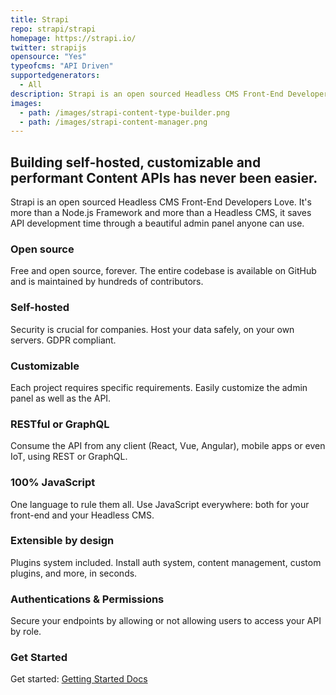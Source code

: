 ```yaml
---
title: Strapi
repo: strapi/strapi
homepage: https://strapi.io/
twitter: strapijs
opensource: "Yes"
typeofcms: "API Driven"
supportedgenerators:
  - All
description: Strapi is an open sourced Headless CMS Front-End Developers Love. It's more than a Node.js Framework and more than a Headless CMS, it saves API development time through a beautiful admin panel anyone can use.
images:
  - path: /images/strapi-content-type-builder.png
  - path: /images/strapi-content-manager.png
---
```

## Building self-hosted, customizable and performant Content APIs has never been easier.

Strapi is an open sourced Headless CMS Front-End Developers Love. It's more than a Node.js Framework and more than a Headless CMS, it saves API development time through a beautiful admin panel anyone can use.

### Open source

Free and open source, forever. The entire codebase is available on GitHub and is maintained by hundreds of contributors.

### Self-hosted

Security is crucial for companies. Host your data safely, on your own servers. GDPR compliant.

### Customizable

Each project requires specific requirements. Easily customize the admin panel as well as the API.

### RESTful or GraphQL

Consume the API from any client (React, Vue, Angular), mobile apps or even IoT, using REST or GraphQL.

### 100% JavaScript

One language to rule them all. Use JavaScript everywhere: both for your front-end and your Headless CMS.

### Extensible by design

Plugins system included. Install auth system, content management, custom plugins, and more, in seconds.

### Authentications & Permissions

Secure your endpoints by allowing or not allowing users to access your API by role.

### Get Started

Get started: [Getting Started Docs](https://strapi.io/documentation/3.x.x/getting-started/quick-start.html)